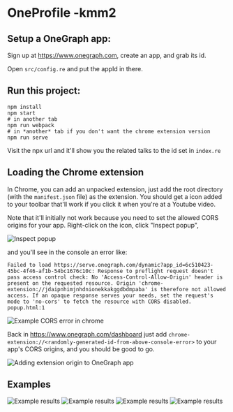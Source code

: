 # OneProfile -kmm2

## Setup a OneGraph app:

Sign up at https://www.onegraph.com, create an app, and grab its id.

Open `src/config.re` and put the appId in there.

## Run this project:

```
npm install
npm start
# in another tab
npm run webpack
# in *another* tab if you don't want the chrome extension version
npm run serve
```

Visit the npx url and it'll show you the related talks to the id set
in `index.re`


## Loading the Chrome extension

In Chrome, you can add an unpacked extension, just add the root
directory (with the `manifest.json` file) as the extension. You should
get a icon added to your toolbar that'll work if you click it when
you're at a Youtube video.

Note that it'll initially not work because you need to set the allowed
CORS origins for your app. Right-click on the icon, click "Inspect popup",

![Inspect popup](imgs/inspect_popup.png)

 and you'll see in the console an error like:

```
Failed to load https://serve.onegraph.com/dynamic?app_id=6c510423-45bc-4f46-af1b-54bc1676c10c: Response to preflight request doesn't pass access control check: No 'Access-Control-Allow-Origin' header is present on the requested resource. Origin 'chrome-extension://jdaipnhimjnhdnionekkakggdbdmpaba' is therefore not allowed access. If an opaque response serves your needs, set the request's mode to 'no-cors' to fetch the resource with CORS disabled.
popup.html:1
```
![Example CORS error in chrome](imgs/oneprofile_error.png)


Back in https://www.onegraph.com/dashboard just add
`chrome-extension://<randomly-generated-id-from-above-console-error>`
to your app's CORS origins, and you should be good to go.

![Adding extension origin to OneGraph app](imgs/onedash.png)

## Examples

![Example results](imgs/example_1.png)
![Example results](imgs/example_2.png)
![Example results](imgs/example_3.png)
![Example results](imgs/example_4.png)
